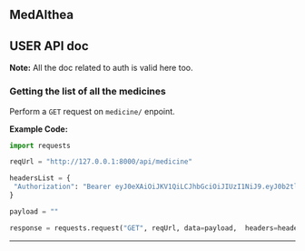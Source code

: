 ## MedAlthea

## USER API doc

**Note:** All the doc related to auth is valid here too.

### Getting the list of all the medicines

Perform a `GET` request on `medicine/` enpoint.

**Example Code:**

```python
import requests

reqUrl = "http://127.0.0.1:8000/api/medicine"

headersList = {
 "Authorization": "Bearer eyJ0eXAiOiJKV1QiLCJhbGciOiJIUzI1NiJ9.eyJ0b2tlbl90eXBlIjoiYWNjZXNzIiwiZXhwIjoxNjQ1NDY0NzcwLCJpYXQiOjE2NDU0NjI5NzAsImp0aSI6IjRhM2U5N2VmZDdjODRkZGJiYThmNzJjYTlkMjczNWNmIiwidXNlcl9pZCI6OSwidXNlcm5hbWUiOiJBVW5pcXVlVXNlcm5tZU9mTWVkaWNhbFNob3BPd25lciIsImVtYWlsIjoiZXhhbXB3bGUyQGVtYWlsLmNvbSJ9.zcYpXu6phM1L-XXZpKWr6E_MgEDCmO_10-IiYr6h-Hg" 
}

payload = ""

response = requests.request("GET", reqUrl, data=payload,  headers=headersList)
```

____


